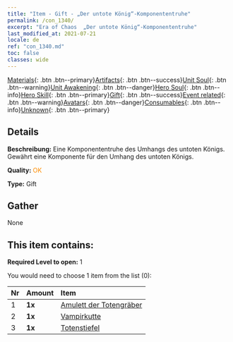 ```yaml
---
title: "Item - Gift - „Der untote König“-Komponententruhe"
permalink: /con_1340/
excerpt: "Era of Chaos  „Der untote König“-Komponententruhe"
last_modified_at: 2021-07-21
locale: de
ref: "con_1340.md"
toc: false
classes: wide
---
```

 [Materials](/ItemsDE/){: .btn .btn--primary}[Artifacts](/ItemsDE/Artifacts/){: .btn .btn--success}[Unit Soul](/ItemsDE/UnitSoul/){: .btn .btn--warning}[Unit Awakening](/ItemsDE/UnitAwakening/){: .btn .btn--danger}[Hero Soul](/ItemsDE/HeroSoul/){: .btn .btn--info}[Hero Skill](/ItemsDE/HeroSkill/){: .btn .btn--primary}[Gift](/ItemsDE/Gift/){: .btn .btn--success}[Event related](/ItemsDE/Events/){: .btn .btn--warning}[Avatars](/ItemsDE/Avatars/){: .btn .btn--danger}[Consumables](/ItemsDE/Consumables/){: .btn .btn--info}[Unknown](/ItemsDE/Unknown/){: .btn .btn--primary}

## Details
 **Beschreibung:** Eine Komponententruhe des Umhangs des untoten Königs. Gewährt eine Komponente für den Umhang des untoten Königs.

 **Quality:** <span style="color: #FF8C00">OK</span>

 **Type:** Gift

## Gather

  None

## This item contains:

 **Required Level to open:** 1

 You would need to choose 1 item from the list (0):

  | Nr | Amount |     Item    |
  |:---|:-------|:------------|
  | 1 |  **1x** | [Amulett der Totengräber](/ItemsDE/art_129/) |  | 
  | 2 |  **1x** | [Vampirkutte](/ItemsDE/art_130/) |  | 
  | 3 |  **1x** | [Totenstiefel](/ItemsDE/art_131/) |  | 
